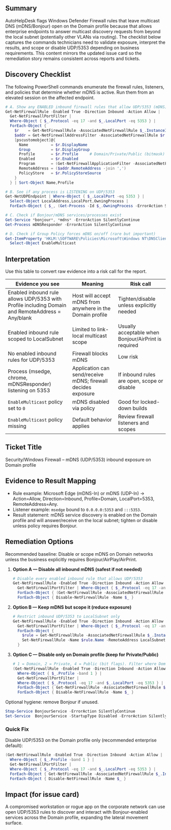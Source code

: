 ## Summary
AutoHelpDesk flags Windows Defender Firewall rules that leave multicast DNS (mDNS/Bonjour) open on the Domain profile because that allows enterprise endpoints to answer multicast discovery requests from beyond the local subnet (potentially other VLANs via routing). The checklist below captures the commands technicians need to validate exposure, interpret the results, and scope or disable UDP/5353 depending on business requirements. This content mirrors the updated issue card so the remediation story remains consistent across reports and tickets.

## Discovery Checklist
The following PowerShell commands enumerate the firewall rules, listeners, and policies that determine whether mDNS is active. Run them from an elevated session on the affected endpoint.

```powershell
# A. Show any ENABLED inbound firewall rules that allow UDP/5353 (mDNS)
Get-NetFirewallRule -Enabled True -Direction Inbound -Action Allow |
  Get-NetFirewallPortFilter |
  Where-Object { $_.Protocol -eq 17 -and $_.LocalPort -eq 5353 } |
  ForEach-Object {
    $r    = Get-NetFirewallRule -AssociatedNetFirewallRule $_.InstanceID
    $addr = Get-NetFirewallAddressFilter -AssociatedNetFirewallRule $r.InstanceID
    [pscustomobject]@{
      Name          = $r.DisplayName
      Group         = $r.DisplayGroup
      Profile       = $r.Profile     # Domain/Private/Public (bitmask)
      Enabled       = $r.Enabled
      Program       = (Get-NetFirewallApplicationFilter -AssociatedNetFirewallRule $r.InstanceID -ErrorAction SilentlyContinue).Program
      RemoteAddress = ($addr.RemoteAddress -join ',')
      PolicyStore   = $r.PolicyStoreSource
    }
  } | Sort-Object Name,Profile

# B. See if any process is LISTENING on UDP/5353
Get-NetUDPEndpoint | Where-Object { $_.LocalPort -eq 5353 } |
  Select-Object LocalAddress,LocalPort,OwningProcess |
  ForEach-Object { $_, (Get-Process -Id $_.OwningProcess -ErrorAction SilentlyContinue | Select-Object -Expand Name) }

# C. Check if Bonjour/mDNS services/processes exist
Get-Service *bonjour*, *mdns* -ErrorAction SilentlyContinue
Get-Process mDNSResponder -ErrorAction SilentlyContinue

# D. Check if Group Policy forces mDNS on/off (rare but important)
Get-ItemProperty 'HKLM:\SOFTWARE\Policies\Microsoft\Windows NT\DNSClient' -ErrorAction SilentlyContinue |
  Select-Object EnableMulticast
```

## Interpretation
Use this table to convert raw evidence into a risk call for the report.

| Evidence you see | Meaning | Risk call |
| --- | --- | --- |
| Enabled inbound rule allows UDP/5353 with Profile including Domain and RemoteAddress = Any/blank | Host will accept mDNS from anywhere in the Domain profile | Tighten/disable unless explicitly needed |
| Enabled inbound rule scoped to LocalSubnet | Limited to link-local multicast scope | Usually acceptable when Bonjour/AirPrint is required |
| No enabled inbound rules for UDP/5353 | Firewall blocks mDNS | Low risk |
| Process (msedge, chrome, mDNSResponder) listening on 5353 | Application can send/receive mDNS; firewall decides exposure | If inbound rules are open, scope or disable |
| `EnableMulticast` policy set to `0` | mDNS disabled via policy | Good for locked-down builds |
| `EnableMulticast` policy missing | Default behavior applies | Review firewall listeners and scopes |

## Ticket Title
Security/Windows Firewall – mDNS (UDP/5353) inbound exposure on Domain profile

## Evidence to Result Mapping
- Rule example: Microsoft Edge (mDNS-In) or mDNS (UDP-In) → Action=Allow, Direction=Inbound, Profile=Domain, LocalPort=5353, RemoteAddress=Any.
- Listener example: `msedge` bound to `0.0.0.0:5353` and `:::5353`.
- Result statement: mDNS service discovery is enabled on the Domain profile and will answer/receive on the local subnet; tighten or disable unless policy requires Bonjour.

## Remediation Options
Recommended baseline: Disable or scope mDNS on Domain networks unless the business explicitly requires Bonjour/AirPlay/AirPrint.

1. **Option A — Disable all inbound mDNS (safest if not needed)**
   ```powershell
   # Disable every enabled inbound rule that allows UDP/5353
   Get-NetFirewallRule -Enabled True -Direction Inbound -Action Allow |
     Get-NetFirewallPortFilter | Where-Object { $_.Protocol -eq 17 -and $_.LocalPort -eq 5353 } |
     ForEach-Object { (Get-NetFirewallRule -AssociatedNetFirewallRule $_.InstanceID).Name } |
     ForEach-Object { Disable-NetFirewallRule -Name $_ }
   ```
2. **Option B — Keep mDNS but scope it (reduce exposure)**
   ```powershell
   # Restrict inbound UDP/5353 to LocalSubnet only
   Get-NetFirewallRule -Enabled True -Direction Inbound -Action Allow |
     Get-NetFirewallPortFilter | Where-Object { $_.Protocol -eq 17 -and $_.LocalPort -eq 5353 } |
     ForEach-Object {
       $rule = Get-NetFirewallRule -AssociatedNetFirewallRule $_.InstanceID
       Set-NetFirewallRule -Name $rule.Name -RemoteAddress LocalSubnet
     }
   ```
3. **Option C — Disable only on Domain profile (keep for Private/Public)**
   ```powershell
   # 1 = Domain, 2 = Private, 4 = Public (bit flags). Filter where Domain bit is set.
   (Get-NetFirewallRule -Enabled True -Direction Inbound -Action Allow |
     Where-Object { $_.Profile -band 1 } |
     Get-NetFirewallPortFilter |
     Where-Object { $_.Protocol -eq 17 -and $_.LocalPort -eq 5353 } |
     ForEach-Object { Get-NetFirewallRule -AssociatedNetFirewallRule $_.InstanceID }).Name |
     ForEach-Object { Disable-NetFirewallRule -Name $_ }
   ```

Optional hygiene: remove Bonjour if unused.

```powershell
Stop-Service BonjourService -ErrorAction SilentlyContinue
Set-Service  BonjourService -StartupType Disabled -ErrorAction SilentlyContinue
```

### Quick Fix
Disable UDP/5353 on the Domain profile only (recommended enterprise default):

```powershell
(Get-NetFirewallRule -Enabled True -Direction Inbound -Action Allow |
  Where-Object { $_.Profile -band 1 } |
  Get-NetFirewallPortFilter |
  Where-Object { $_.Protocol -eq 17 -and $_.LocalPort -eq 5353 } |
  ForEach-Object { Get-NetFirewallRule -AssociatedNetFirewallRule $_.InstanceID }).Name |
  ForEach-Object { Disable-NetFirewallRule -Name $_ }
```

## Impact (for issue card)
A compromised workstation or rogue app on the corporate network can use open UDP/5353 rules to discover and interact with Bonjour-enabled services across the Domain profile, expanding the lateral movement surface.

